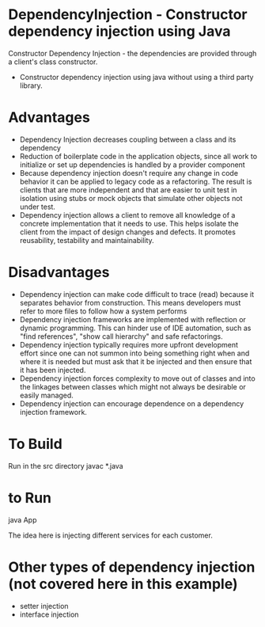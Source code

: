 # DependencyInjection - Constructor dependency injection using Java
Constructor Dependency Injection - the dependencies are provided through a client's class constructor.
- Constructor dependency injection using java without using a third party library. 

# Advantages
* Dependency Injection decreases coupling between a class and its dependency
* Reduction of boilerplate code in the application objects, since all work to initialize or set up dependencies is handled by a provider component
* Because dependency injection doesn't require any change in code behavior it can be applied to legacy code as a refactoring. The result is clients that are more independent and that are easier to unit test in isolation using stubs or mock objects that simulate other objects not under test.
* Dependency injection allows a client to remove all knowledge of a concrete implementation that it needs to use. This helps isolate the client from the impact of design changes and defects. It promotes reusability, testability and maintainability.

# Disadvantages 
* Dependency injection can make code difficult to trace (read) because it separates behavior from construction. This means developers must refer to more files to follow how a system performs 
* Dependency injection frameworks are implemented with reflection or dynamic programming. This can hinder use of IDE automation, such as "find references", "show call hierarchy" and safe refactorings.
* Dependency injection typically requires more upfront development effort since one can not summon into being something right when and where it is needed but must ask that it be injected and then ensure that it has been injected.
* Dependency injection forces complexity to move out of classes and into the linkages between classes which might not always be desirable or easily managed.
* Dependency injection can encourage dependence on a dependency injection framework.

# To Build 
Run in the src directory
javac *.java 

# to Run 
java App

The idea here is injecting different services for each customer. 

# Other types of dependency injection (not covered here in this example)
* setter injection 
* interface injection 



